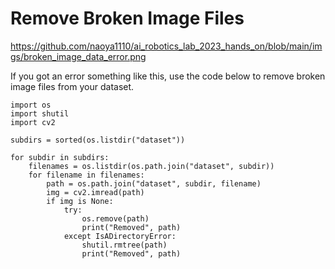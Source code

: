 # Remove Broken Image Files

https://github.com/naoya1110/ai_robotics_lab_2023_hands_on/blob/main/imgs/broken_image_data_error.png

If you got an error something like this, use the code below to remove broken image files from your dataset.

```
import os
import shutil
import cv2

subdirs = sorted(os.listdir("dataset"))

for subdir in subdirs:
    filenames = os.listdir(os.path.join("dataset", subdir))
    for filename in filenames:
        path = os.path.join("dataset", subdir, filename)
        img = cv2.imread(path)
        if img is None:
            try:
                os.remove(path)
                print("Removed", path)
            except IsADirectoryError:
                shutil.rmtree(path)
                print("Removed", path)
```
